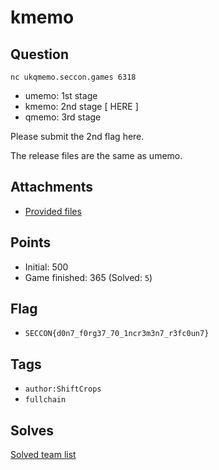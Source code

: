 # kmemo
## Question
```
nc ukqmemo.seccon.games 6318
```

- umemo: 1st stage
- kmemo: 2nd stage [ HERE ]
- qmemo: 3rd stage

Please submit the 2nd flag here.  

  
The release files are the same as umemo.  


## Attachments
- [Provided files](files/)

## Points
- Initial: 500
- Game finished: 365 (Solved: `5`)

## Flag
- `SECCON{d0n7_f0rg37_70_1ncr3m3n7_r3fc0un7}`

## Tags
- `author:ShiftCrops`
- `fullchain`

## Solves
[Solved team list](./solves.md)
